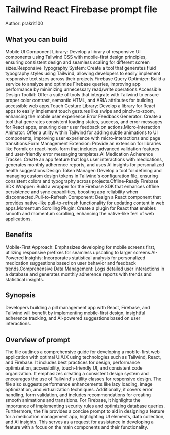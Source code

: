 # Tailwind React Firebase  prompt file

Author: prakrit100

## What you can build
Mobile UI Component Library: Develop a library of responsive UI components using Tailwind CSS with mobile-first design principles, ensuring consistent design and seamless scaling for different screen sizes.Responsive Typography System: Create a tool that generates fluid typography styles using Tailwind, allowing developers to easily implement responsive text sizes across their projects.Firebase Query Optimizer: Build a service to analyze and optimize Firebase queries, improving app performance by minimizing unnecessary read/write operations.Accessible Design Toolkit: Offer a suite of tools that integrate with Tailwind to ensure proper color contrast, semantic HTML, and ARIA attributes for building accessible web apps.Touch Gesture Library: Develop a library for React apps to easily implement touch gestures like swipe and pinch-to-zoom, enhancing the mobile user experience.Error Feedback Generator: Create a tool that generates consistent loading states, success, and error messages for React apps, ensuring clear user feedback on actions.Micro-Interaction Animator: Offer a utility within Tailwind for adding subtle animations to UI components, improving user experience with micro-interactions and page transitions.Form Management Extension: Provide an extension for libraries like Formik or react-hook-form that includes advanced validation features and user-friendly error messaging templates.AI Medication Adherence Tracker: Create an app feature that logs user interactions with medications, generates monthly adherence reports, and uses AI insights for personalized health suggestions.Design Token Manager: Develop a tool for defining and managing custom design tokens in Tailwind's configuration file, ensuring consistent colors and typography across projects.Offline-Ready Firebase SDK Wrapper: Build a wrapper for the Firebase SDK that enhances offline persistence and sync capabilities, boosting app reliability when disconnected.Pull-to-Refresh Component: Design a React component that provides native-like pull-to-refresh functionality for updating content in web apps.Momentum Scrolling Plugin: Create a plugin for React that enables smooth and momentum scrolling, enhancing the native-like feel of web applications.

## Benefits
Mobile-First Approach: Emphasizes developing for mobile screens first, utilizing responsive prefixes for seamless upscaling to larger screens.AI-Powered Insights: Incorporates statistical analysis for personalized medication suggestions based on user behavior and feedback trends.Comprehensive Data Management: Logs detailed user interactions in a database and generates monthly adherence reports with trends and statistical insights.

## Synopsis
Developers building a pill management app with React, Firebase, and Tailwind will benefit by implementing mobile-first design, insightful adherence tracking, and AI-powered suggestions based on user interactions.

## Overview of  prompt
The  file outlines a comprehensive guide for developing a mobile-first web application with optimal UI/UX using technologies such as Tailwind, React, and Firebase. It includes best practices for design, performance optimization, accessibility, touch-friendly UI, and consistent code organization. It emphasizes creating a consistent design system and encourages the use of Tailwind's utility classes for responsive design. The file also suggests performance enhancements like lazy loading, image optimization, and virtualization techniques. Additionally, it covers error handling, form validation, and includes recommendations for creating smooth animations and transitions. For Firebase, it highlights the importance of implementing security rules and optimizing database queries. Furthermore, the file provides a concise prompt to aid in designing a feature for a medication management app, highlighting UI elements, data collection, and AI insights. This serves as a request for assistance in developing a feature with a focus on the main components and their functionality.

